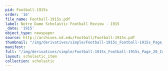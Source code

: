 ```yaml
---
pid: Football-1915s
order: '16'
file_name: Football-1915s.pdf
label: Notre Dame Scholastic Football Review - 1915
_date: '1915'
object_type: newspaper
source: http://archives.nd.edu/Football/Football-1915s.pdf
thumbnail: "/img/derivatives/simple/Football-1915s_Football-1915s_Page_20_Image_0001/thumbnail.jpg"
manifest:
full: "/img/derivatives/simple/Football-1915s_Football-1915s_Page_20_Image_0001/fullwidth.jpg"
layout: scholastic_item
collection: scholastic
---
```

